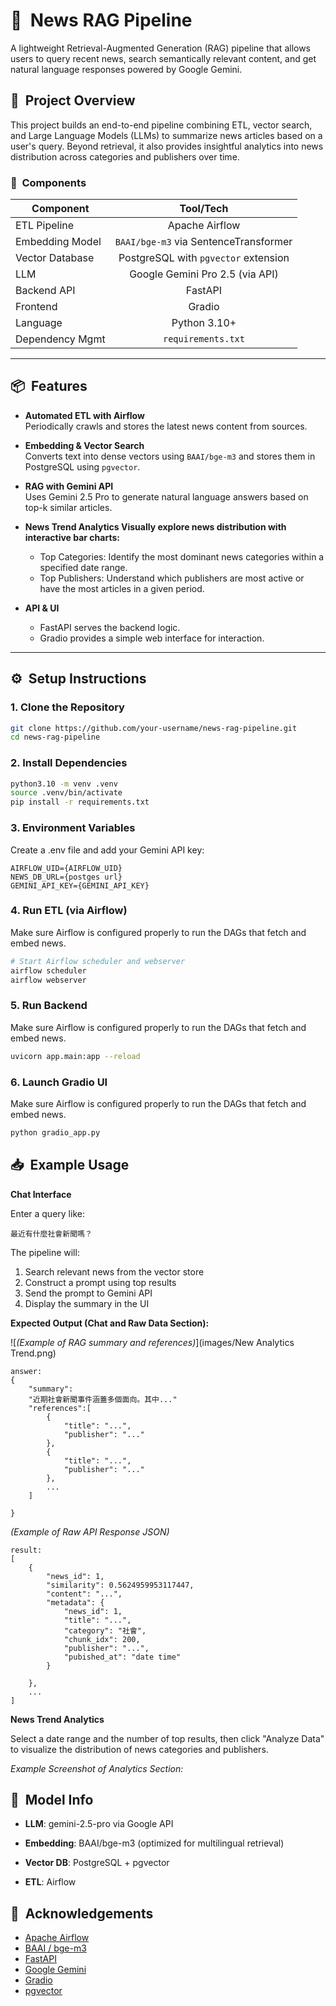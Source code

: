 # 📰 &nbsp;News RAG Pipeline

A lightweight Retrieval-Augmented Generation (RAG) pipeline that allows users to query recent news, search semantically relevant content, and get natural language responses powered by Google Gemini.

## 🚀 &nbsp;Project Overview

This project builds an end-to-end pipeline combining ETL, vector search, and Large Language Models (LLMs) to summarize news articles based on a user's query. Beyond retrieval, it also provides insightful analytics into news distribution across categories and publishers over time.

### 🔧 &nbsp;Components

| Component        | Tool/Tech                         |
|----------------|:---------------------------------:|
| ETL Pipeline     | Apache Airflow                    |
| Embedding Model  | `BAAI/bge-m3` via SentenceTransformer |
| Vector Database  | PostgreSQL with `pgvector` extension |
| LLM              | Google Gemini Pro 2.5 (via API)   |
| Backend API      | FastAPI                          |
| Frontend         | Gradio                           |
| Language         | Python 3.10+                     |
| Dependency Mgmt  | `requirements.txt`               |

---

## 📦 &nbsp;Features

- **Automated ETL with Airflow**  
  Periodically crawls and stores the latest news content from sources.

- **Embedding & Vector Search**  
  Converts text into dense vectors using `BAAI/bge-m3` and stores them in PostgreSQL using `pgvector`.

- **RAG with Gemini API**  
  Uses Gemini 2.5 Pro to generate natural language answers based on top-k similar articles.

- **News Trend Analytics Visually explore news distribution with interactive bar charts:**
  - Top Categories: Identify the most dominant news categories within a specified date range.
  - Top Publishers: Understand which publishers are most active or have the most articles in a given period.

- **API & UI**  
  - FastAPI serves the backend logic.  
  - Gradio provides a simple web interface for interaction.

---

## ⚙️ &nbsp;Setup Instructions

### 1. Clone the Repository

```bash
git clone https://github.com/your-username/news-rag-pipeline.git
cd news-rag-pipeline
```

### 2. Install Dependencies

```bash
python3.10 -m venv .venv
source .venv/bin/activate
pip install -r requirements.txt
```

###  3. Environment Variables

Create a .env file and add your Gemini API key:

```env
AIRFLOW_UID={AIRFLOW_UID}
NEWS_DB_URL={postges url}
GEMINI_API_KEY={GEMINI_API_KEY}
```

### 4. Run ETL (via Airflow)

Make sure Airflow is configured properly to run the DAGs that fetch and embed news.

```bash
# Start Airflow scheduler and webserver
airflow scheduler
airflow webserver
```

### 5. Run Backend

Make sure Airflow is configured properly to run the DAGs that fetch and embed news.

```bash
uvicorn app.main:app --reload
```

### 6. Launch Gradio UI

Make sure Airflow is configured properly to run the DAGs that fetch and embed news.

```bash
python gradio_app.py
```

## 📥 &nbsp;Example Usage

**Chat Interface**

Enter a query like:

```
最近有什麼社會新聞嗎？
```
The pipeline will:
1.	Search relevant news from the vector store
2.	Construct a prompt using top results
3.	Send the prompt to Gemini API
4.	Display the summary in the UI

**Expected Output (Chat and Raw Data Section):**

![_(Example of RAG summary and references)_](images/New Analytics Trend.png)

```
answer:
{
    "summary":
    "近期社會新聞事件涵蓋多個面向。其中..."
    "references":[
        {
            "title": "...",
            "publisher": "..."
        },
        {
            "title": "...",
            "publisher": "..."
        },
        ...
    ]

}
```
_(Example of Raw API Response JSON)_

```
result:
[
    {
        "news_id": 1,
        "similarity": 0.5624959953117447,
        "content": "...",
        "metadata": {
            "news_id": 1,
            "title": "...",
            "category": "社會",
            "chunk_idx": 200,
            "publisher": "...",
            "pubished_at": "date time"
        }

    },
    ...
]
```

**News Trend Analytics**

Select a date range and the number of top results, then click "Analyze Data" to visualize the distribution of news categories and publishers.

_Example Screenshot of Analytics Section:_


## 🧠 &nbsp;Model Info

- **LLM**: gemini-2.5-pro via Google API

- **Embedding**: BAAI/bge-m3 (optimized for multilingual retrieval)

- **Vector DB**: PostgreSQL + pgvector 

- **ETL**: Airflow

## 🙌 &nbsp;Acknowledgements
- [Apache Airflow](https://airflow.apache.org/)
- [BAAI / bge-m3](https://huggingface.co/BAAI/bge-m3)
- [FastAPI](https://fastapi.tiangolo.com/)
- [Google Gemini](https://ai.google.dev/)
- [Gradio](https://www.gradio.app/)
- [pgvector](https://github.com/pgvector/pgvector)





